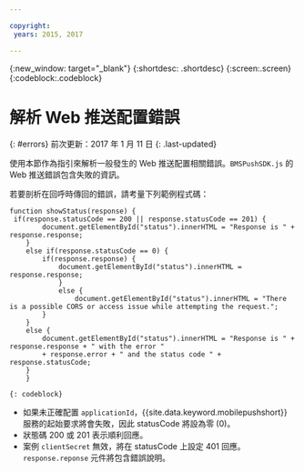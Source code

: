 ```yaml
---

copyright:
 years: 2015, 2017

---
```


{:new_window: target="_blank"}
{:shortdesc: .shortdesc}
{:screen:.screen}
{:codeblock:.codeblock}

# 解析 Web 推送配置錯誤
{: #errors}
前次更新：2017 年 1 月 11 日
{: .last-updated}

使用本節作為指引來解析一般發生的 Web 推送配置相關錯誤。`BMSPushSDK.js` 的 Web 推送錯誤包含失敗的資訊。 

若要剖析在回呼時傳回的錯誤，請考量下列範例程式碼：

```
function showStatus(response) {
 if(response.statusCode == 200 || response.statusCode == 201) {
   		document.getElementById("status").innerHTML = "Response is " + response.response;
   	}
   	else if(response.statusCode == 0) {
  		if(response.response) {
  			document.getElementById("status").innerHTML = response.response;	
    		}
    		else {
    			document.getElementById("status").innerHTML = "There is a possible CORS or access issue while attempting the request.";	
   		}   		
   	}
   	else {
   		document.getElementById("status").innerHTML = "Response is " + response.response + " with the error " 
		+ response.error + " and the status code " + response.statusCode;
   	}
 	}
```
	{: codeblock}


- 如果未正確配置 `applicationId`，{{site.data.keyword.mobilepushshort}} 服務的起始要求將會失敗，因此 statusCode 將設為零 (0)。
- 狀態碼 200 或 201 表示順利回應。
- 案例 `clientSecret` 無效，將在 statusCode 上設定 401 回應。`response.reponse` 元件將包含錯誤說明。
